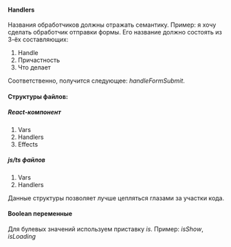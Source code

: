 #### Handlers

Названия обработчиков должны отражать семантику.
Пример: я хочу сделать обработчик отправки формы. Его название должно состоять из 3-ёх составляющих:

1. Handle
2. Причастность
3. Что делает

Соответственно, получится следующее: _handleFormSubmit_.

#### Структуры файлов:

##### React-компонент

1. Vars
2. Handlers
3. Effects

##### js/ts файлов

1. Vars
2. Handlers

Данные структуры позволяет лучше цепляться глазами за участки кода.

#### Boolean переменные

Для булевых значений используем приставку _is_.
Пример: _isShow_, _isLoading_
